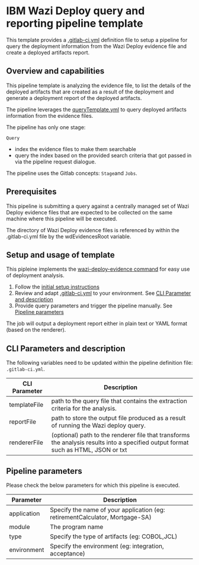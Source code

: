 # IBM Wazi Deploy query and reporting pipeline template

This template provides a [.gitlab-ci.yml](.gitlab-ci.yml) definition file to setup a pipeline for query the deployment information from the Wazi Deploy evidence file and create a deployed artifacts report.

## Overview and capabilities
This pipeline template is analyzing the evidence file, to list the details of the deployed artifacts that are created as a result of the deployment and generate a deployment report of the deployed artifacts.

The pipeline leverages the [queryTemplate.yml](queryTemplate.yml) to query deployed artifacts information from the evidence files.


The pipeline has only one stage:

`Query`
   * index the evidence files to make them searchable
   * query the index based on the provided search criteria that got passed in via the pipeline request dialogue.

The pipeline uses the Gitlab concepts: `Stage`and `Jobs`.



## Prerequisites

This pipeline is submitting a query against a centrally managed set of Wazi Deploy evidence files that are expected to be collected on the same machine where this pipeline will be executed.

The directory of Wazi Deploy evidence files is referenced by within the .gitlab-ci.yml file by the wdEvidencesRoot variable.



## Setup and usage of template

This pipleine implements the [wazi-deploy-evidence command](https://www.ibm.com/docs/en/developer-for-zos/17.0.0?topic=commands-wazi-deploy-evidence-command) for easy use of deployment analysis. 

1. Follow the [initial setup instructions](../README.md)
2. Review and adapt [.gitlab-ci.yml](.gitlab-ci.yml) to your environment. See [CLI Parameter and description](#cli-parameters-and-description)
3. Provide query parameters and trigger the pipeline manually. See [Pipeline parameters](#pipeline-parameters)

The job will output a deployment report either in plain text or YAML format (based on the renderer).


## CLI Parameters and description

The following variables need to be updated within the pipeline definition file: `.gitlab-ci.yml`.

CLI Parameter | Description
--- | ---
templateFile |  path to the query file that contains the extraction criteria for the analysis.
reportFile | path to store the output file produced as a result of running the Wazi deploy query.
rendererFile | (optional) path to the renderer file that transforms the analysis results into a specified output format such as HTML, JSON or txt 

## Pipeline parameters

Please check the below parameters for which this pipeline is executed.

Parameter | Description
--- | ---
application | Specify the name of your application (eg: retirementCalculator, Mortgage-SA)
module | The program name
type | Specify the type of artifacts (eg: COBOL,JCL)
environment | Specify the environment (eg: integration, acceptance)
